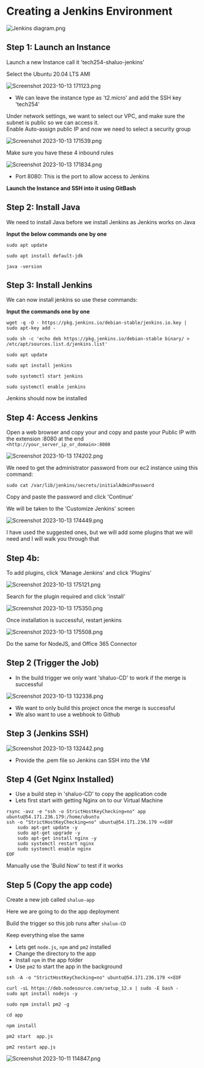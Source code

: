 # Creating a Jenkins Environment

![Jenkins diagram.png](images%2FJenkins%20diagram.png)

## Step 1: Launch an Instance

Launch a new Instance call it 'tech254-shaluo-jenkins' <br>

Select the Ubuntu 20.04 LTS AMI 

![Screenshot 2023-10-13 171123.png](Screenshot%202023-10-13%20171123.png)

- We can leave the instance type as 't2.micro' and add the SSH key 'tech254'

Under network settings, we want to select our VPC, and make sure the subnet is public so we can access it. <br>
Enable Auto-assign public IP and now we need to select a security group

![Screenshot 2023-10-13 171539.png](Screenshot%202023-10-13%20171539.png)

Make sure you have these 4 inbound rules

![Screenshot 2023-10-13 171834.png](images%2FScreenshot%202023-10-13%20171834.png)
- Port 8080: This is the port to allow access to Jenkins

**Launch the Instance and SSH into it using GitBash**

## Step 2: Install Java 

We need to install Java before we install Jenkins as Jenkins works on Java <br>

**Input the below commands one by one**

```
sudo apt update

sudo apt install default-jdk

java -version
```

## Step 3: Install Jenkins

We can now install jenkins so use these commands:

**Input the commands one by one**
```
wget -q -O - https://pkg.jenkins.io/debian-stable/jenkins.io.key | sudo apt-key add -

sudo sh -c 'echo deb https://pkg.jenkins.io/debian-stable binary/ > /etc/apt/sources.list.d/jenkins.list'

sudo apt update

sudo apt install jenkins

sudo systemctl start jenkins

sudo systemctl enable jenkins
```

Jenkins should now be installed

## Step 4: Access Jenkins

Open a web browser and copy your and copy and paste your Public IP with the extension :8080 at the end <br>
`<http://your_server_ip_or_domain>:8080`

![Screenshot 2023-10-13 174202.png](images%2FScreenshot%202023-10-13%20174202.png)

We need to get the administrator password from our ec2 instance using this command:

`sudo cat /var/lib/jenkins/secrets/initialAdminPassword`

Copy and paste the password and click 'Continue'

We will be taken to the 'Customize Jenkins' screen

![Screenshot 2023-10-13 174449.png](images%2FScreenshot%202023-10-13%20174449.png)

I have used the suggested ones, but we will add some plugins that we will need and I will walk you through that

## Step 4b:

To add plugins, click 'Manage Jenkins' and click 'Plugins'

![Screenshot 2023-10-13 175121.png](images%2FScreenshot%202023-10-13%20175121.png)

Search for the plugin required and click 'install'

![Screenshot 2023-10-13 175350.png](images%2FScreenshot%202023-10-13%20175350.png)

Once installation is successful, restart jenkins

![Screenshot 2023-10-13 175508.png](images%2FScreenshot%202023-10-13%20175508.png)

Do the same for NodeJS, and Office 365 Connector







## Step 2 (Trigger the Job)

- In the build trigger we only want 'shaluo-CD' to work if the merge is successful

![Screenshot 2023-10-13 132338.png](images_5%2FScreenshot%202023-10-13%20132338.png)
- We want to only build this project once the merge is successful
- We also want to use a webhook to Github

## Step 3 (Jenkins SSH)

![Screenshot 2023-10-13 132442.png](images_5%2FScreenshot%202023-10-13%20132442.png)
- Provide the .pem file so Jenkins can SSH into the VM

## Step 4 (Get Nginx Installed)


- Use a build step in 'shaluo-CD' to copy the application code
- Lets first start with getting Nginx on to our Virtual Machine
```
rsync -avz -e "ssh -o StrictHostKeyChecking=no" app ubuntu@54.171.236.179:/home/ubuntu
ssh -o "StrictHostKeyChecking=no" ubuntu@54.171.236.179 <<EOF
	sudo apt-get update -y
    sudo apt-get upgrade -y
    sudo apt-get install nginx -y
    sudo systemctl restart nginx
    sudo systemctl enable nginx
EOF
```
Manually use the 'Build Now' to test if it works

## Step 5 (Copy the app code)

Create a new job called `shaluo-app` <br>

Here we are going to do the app deployment

Build the trigger so this job runs after `shaluo-CD`

Keep everything else the same

- Lets get `node.js`, `npm` and `pm2` installed
- Change the directory to the app
- Install `npm` in the app folder
- Use `pm2` to start the app in the background

```
ssh -A -o "StrictHostKeyChecking=no" ubuntu@54.171.236.179 <<EOF

curl -sL https://deb.nodesource.com/setup_12.x | sudo -E bash -
sudo apt install nodejs -y

sudo npm install pm2 -g

cd app

npm install

pm2 start  app.js

pm2 restart app.js
```

![Screenshot 2023-10-11 114847.png](images%2FScreenshot%202023-10-11%20114847.png)



























